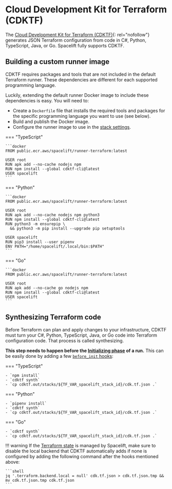 # Cloud Development Kit for Terraform (CDKTF)

The [Cloud Development Kit for Terraform (CDKTF)](https://www.terraform.io/cdktf){: rel="nofollow"} generates JSON Terraform configuration from code in C#, Python, TypeScript, Java, or Go. Spacelift fully supports CDKTF.

## Building a custom runner image

CDKTF requires packages and tools that are not included in the default Terraform runner. These dependencies are different for each supported programming language.

Luckily, extending the default runner Docker image to include these dependencies is easy. You will need to:

- Create a `Dockerfile` file that installs the required tools and packages for the specific programming language you want to use (see below).
- Build and publish the Docker image.
- Configure the runner image to use in the [stack settings](../../concepts/stack/stack-settings.md#runner-image).

=== "TypeScript"

    ```docker
    FROM public.ecr.aws/spacelift/runner-terraform:latest

    USER root
    RUN apk add --no-cache nodejs npm
    RUN npm install --global cdktf-cli@latest
    USER spacelift
    ```

=== "Python"

    ```docker
    FROM public.ecr.aws/spacelift/runner-terraform:latest

    USER root
    RUN apk add --no-cache nodejs npm python3
    RUN npm install --global cdktf-cli@latest
    RUN python3 -m ensurepip \
      && python3 -m pip install --upgrade pip setuptools

    USER spacelift
    RUN pip3 install --user pipenv
    ENV PATH="/home/spacelift/.local/bin:$PATH"
    ```

=== "Go"

    ```docker
    FROM public.ecr.aws/spacelift/runner-terraform:latest

    USER root
    RUN apk add --no-cache go nodejs npm
    RUN npm install --global cdktf-cli@latest
    USER spacelift
    ```

## Synthesizing Terraform code

Before Terraform can plan and apply changes to your infrastructure, CDKTF must turn your C#, Python, TypeScript, Java, or Go code into Terraform configuration code. That process is called synthesizing.

**This step needs to happen before the [Initializing phase](../../concepts/run/README.md#initializing) of a run.** This can be easily done by adding a few [`before_init` hooks](../../concepts/stack/stack-settings.md#customizing-workflow):

=== "TypeScript"

    - `npm install`
    - `cdktf synth`
    - `cp cdktf.out/stacks/${TF_VAR_spacelift_stack_id}/cdk.tf.json .`

=== "Python"

    - `pipenv install`
    - `cdktf synth`
    - `cp cdktf.out/stacks/${TF_VAR_spacelift_stack_id}/cdk.tf.json .`

=== "Go"

    - `cdktf synth`
    - `cp cdktf.out/stacks/${TF_VAR_spacelift_stack_id}/cdk.tf.json .`

!!! warning
    If the [Terraform state](./state-management.md) is managed by Spacelift, make sure to disable the local backend that CDKTF automatically adds if none is configured by adding the following command after the hooks mentioned above:

    ```shell
    jq '.terraform.backend.local = null' cdk.tf.json > cdk.tf.json.tmp && mv cdk.tf.json.tmp cdk.tf.json
    ```
